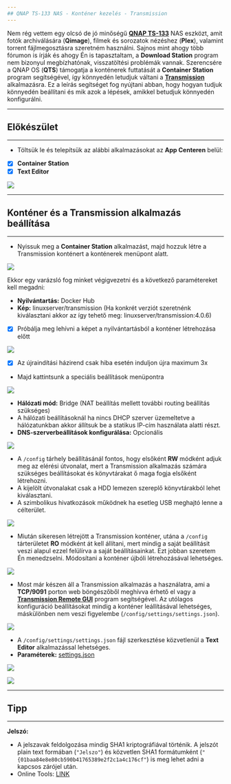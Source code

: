 ```yaml
---
## QNAP TS-133 NAS - Konténer kezelés - Transmission
---
```


Nem rég vettem egy olcsó de jó minőségű **[QNAP TS-133](https://www.qnap.com/hu-hu/product/ts-133)** NAS eszközt, amit fotók archiválására (**Qimage**), filmek és sorozatok nézéshez (**Plex**), valamint torrent fájlmegosztásra szeretném használni. Sajnos mint ahogy több fórumon is írják és ahogy Én is tapasztaltam, a **Download Station** program nem bizonyul megbízhatónak, visszatöltési problémák vannak.
Szerencsére a QNAP OS (**QTS**) támogatja a konténerek futtatását a **Container Station** program segítségével, így könnyedén letudjuk váltani a **[Transmission](https://hub.docker.com/r/linuxserver/transmission)** alkalmazásra.
Ez a leírás segítséget fog nyújtani abban, hogy hogyan tudjuk könnyedén beállítani és mik azok a lépések, amikkel betudjuk könnyedén konfigurálni.

---
## Előkészület
---

- Töltsük le és telepítsük az alábbi alkalmazásokat az **App Centeren** belül:
- [x] **Container Station**
- [x] **Text Editor**

![](/img/1.jpg)

---
## Konténer és a Transmission alkalmazás beállítása
---

- Nyissuk meg a **Container Station** alkalmazást, majd hozzuk létre a Transmission konténert a konténerek menüpont alatt.

![](/img/2.jpg)

Ekkor egy varázsló fog minket végigvezetni és a következő paramétereket kell megadni:
- **Nyilvántartás:** Docker Hub
- **Kép:** linuxserver/transmission
(Ha konkrét verziót szeretnénk kiválasztani akkor az így tehető meg: linuxserver/transmission:4.0.6)
- [x] Próbálja meg lehívni a képet a nyilvántartásból a konténer létrehozása előtt

![](/img/3.jpg)

- [x] Az újraindítási házirend csak hiba esetén induljon újra maximum 3x
- Majd kattintsunk a speciális beállítások menüpontra

![](/img/4.jpg)

- **Hálózati mód:** Bridge
(NAT beállítás mellett további routing beállítás szükséges)
- A hálózati beállításoknál ha nincs DHCP szerver üzemeltetve a hálózatunkban akkor állítsuk be a statikus IP-cím használata alatti részt.
- **DNS-szerverbeállítások konfigurálása:** Opcionális

![](/img/5.jpg)

- A `/config` tárhely beállításánál fontos, hogy elsőként **RW** módként adjuk meg az elérési útvonalat, mert a Transmission alkalmazás számára szükséges beállításokat és könyvtárakat ő maga fogja elsőként létrehozni.
- A kijelölt útvonalakat csak a HDD lemezen szereplő könyvtárakból lehet kiválasztani.
- A szimbolikus hivatkozások működnek ha esetleg USB meghajtó lenne a célterület.

![](/img/6.jpg)

- Miután sikeresen létrejött a Transmission konténer, utána a `/config` tárterületet **RO** módként át kell állítani, mert mindig a saját beállításit veszi alapul ezzel felülírva a saját beállításainkat. Ezt jobban szeretem Én menedzselni. Módosítani a konténer újbóli létrehozásával lehetséges. 

![](/img/7.jpg)

- Most már készen áll a Transmission alkalmazás a használatra, ami a **TCP/9091** porton web böngészőből meghívva érhető el vagy a **[Transmission Remote GUI](https://github.com/transmission-remote-gui/transgui)** program segítségével. Az utólagos konfiguráció beállításokat mindig a konténer leállításával lehetséges, máskülönben nem veszi figyelembe  (`/config/settings/settings.json`).

![](/img/8.jpg)

- A `/config/settings/settings.json` fájl szerkesztése közvetlenül a **Text Editor** alkalmazással lehetséges.
- **Paraméterek:** [settings.json](https://trac.transmissionbt.com/wiki/MovedToGitHub/EditConfigFiles)

![](/img/9.jpg)

![](/img/10.jpg)

---
## Tipp
---

**Jelszó:**
- A jelszavak feldolgozása mindig SHA1 kriptográfiával történik. A jelszót plain text formában (`"Jelszo"`) és közvetlen SHA1 formátumként (`"{01baa84e8e80cb590b41765389e2f2c1a4c176cf"`) is meg lehet adni a kapcsos zárójel után.
- Online Tools: [LINK](https://timestampgenerator.com/generate-hash/sha1)
